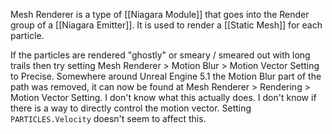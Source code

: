 Mesh Renderer is a type of [[Niagara Module]] that goes into the Render group of a [[Niagara Emitter]].
It is used to render a [[Static Mesh]] for each particle.

If the particles are rendered "ghostly" or smeary / smeared out with long trails then try setting Mesh Renderer > Motion Blur > Motion Vector Setting to Precise.
Somewhere around Unreal Engine 5.1 the Motion Blur part of the path was removed, it can now be found at Mesh Renderer > Rendering > Motion Vector Setting.
I don't know what  this actually does.
I don't know if there is a way to directly control the motion vector.
Setting `PARTICLES.Velocity` doesn't seem to affect this.